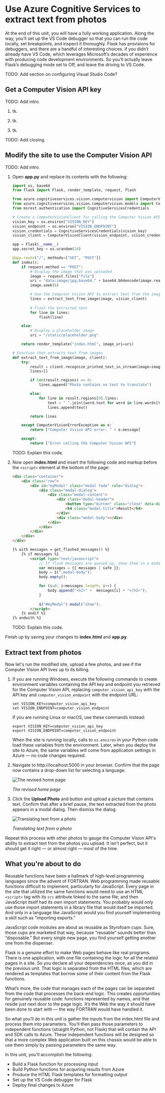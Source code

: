 # Use Azure Cognitive Services to extract text from photos

At the end of this unit, you will have a fully working application. Along the way, you’ll set up the VS Code debugger so that you can run the code locally, set breakpoints, and inspect it thoroughly. Flask has provisions for debuggers, and there are a handful of interesting choices. if you didn’t already have VS Code, which leverages Microsoft’s decades of experience with producing code development environments. So you’ll actually leave Flask’s debugging mode set to Off, and leave the driving to VS Code.

TODO: Add section on configuring Visual Studio Code?

## Get a Computer Vision API key

TODO: Add intro.

1. tk.

1. tk.

1. tk.

TODO: Add closing.

## Modify the site to use the Computer Vision API

TODO: Add intro.

1. Open **app.py** and replace its contents with the following:

	```python
	import os, base64
	from flask import Flask, render_template, request, flash
	
	from azure.cognitiveservices.vision.computervision import ComputerVisionClient
	from azure.cognitiveservices.vision.computervision.models import ComputerVisionErrorException
	from msrest.authentication import CognitiveServicesCredentials
	
	# Create a ComputerVisionClient for calling the Computer Vision API
	vision_key = os.environ["VISION_KEY"]
	vision_endpoint = os.environ["VISION_ENDPOINT"]
	vision_credentials = CognitiveServicesCredentials(vision_key)
	vision_client = ComputerVisionClient(vision_endpoint, vision_credentials)
	
	app = Flask(__name__)
	app.secret_key = os.urandom(24)
	
	@app.route("/", methods=["GET", "POST"])
	def index():
	    if request.method == "POST":
	        # Display the image that was uploaded
	        image = request.files["file"]
	        uri = "data:image/jpg;base64," + base64.b64encode(image.read()).decode("utf-8")
	        image.seek(0)
	
	        # Use the Computer Vision API to extract text from the image
	        lines = extract_text_from_image(image, vision_client)
	        
	        # Flash the extracted text
	        for line in lines:
	            flash(line)
	
	    else:
	        # Display a placeholder image
	        uri = "/static/placeholder.png"
	
	    return render_template("index.html", image_uri=uri)
	
	# Function that extracts text from images
	def extract_text_from_image(image, client):
	    try:
	        result = client.recognize_printed_text_in_stream(image=image)
	        lines=[]
	
	        if len(result.regions) == 0:
	            lines.append("Photo contains no text to translate")
	
	        else:
	            for line in result.regions[0].lines:
	                text = " ".join([word.text for word in line.words])
	                lines.append(text)
	
	        return lines
	
	    except ComputerVisionErrorException as e:
	        return ["Computer Vision API error: " + e.message]
	
	    except:
	        return ["Error calling the Computer Vision API"]
	```

	TODO: Explain this code.

1. Now open **index.html** and insert the following code and markup before the `<script>` element at the bottom of the page:

	```html
	<div class="container">	
	    <div class="row">
	        <div id="myModal" class="modal fade" role="dialog">
	            <div class="modal-dialog">
	                <div class="modal-content">
	                    <div class="modal-header">
	                        <button type="button" class="close" data-dismiss="modal">&times;</button>
	                        <h4 class="modal-title">Result</h4>
	                    </div>
	                    <div class="modal-body"></div>
	                </div>
	            </div>
	        </div>
	    </div>
	</div>

	{% with messages = get_flashed_messages() %}
	    {% if messages %}
	        <script type="text/javascript">
	            // If flash messages are queued up, show them in a modal dialog
	            var messages = {{ messages | safe }};
	            body = $(".modal-body");
	            body.empty();
	
	            for (i=0; i<messages.length; i++) {
	                body.append("<h2>" +  messages[i] + "</h2>");
	            }
	            
	            $("#myModal").modal("show");
	        </script>
	    {% endif %}
	{% endwith %} 
	```

	TODO: Explain this code.

Finish up by saving your changes to **index.html** and **app.py**.

## Extract text from photos

Now let's run the modified site, upload a few photos, and see if the Computer Vision API lives up to its billing.

1. If you are running Windows, execute the following commands to create environment variables containing the API key and endpoint you retrieved for the Computer Vision API, replacing `computer_vision_api_key` with the API key and `computer_vision_endpoint` with the endpoint URL:

	```
	set VISION_KEY=computer_vision_api_key
	set VISION_ENDPOINT=computer_vision_endpoint
	```

	If you are running Linux or macOS, use these commands instead:

	```
	export VISION_KEY=computer_vision_api_key
	export VISION_ENDPOINT=computer_vision_endpoint
	```

	When the site is running locally, calls to `os.environ` in your Python code load these variables from the environment. Later, when you deploy the site to Azure, the same variables will come from application settings in Azure — no code changes required.

1. Navigate to http://localhost:5000 in your browser. Confirm that the page now contains a drop-down list for selecting a language.

	![The revised home page](media/select-language.png)

	_The revised home page_

1. Click the **Upload Photo** and button and upload a picture that contains text. Confirm that after a brief pause, the text extracted from the photo appears in a modal dialog. Then dismiss the dialog.

	![Translating text from a photo](media/translated-text.png)

	_Translating text from a photo_

Repeat this process with other photos to gauge the Computer Vision API's ability to extract text from the photos you upload. It isn't perfect, but it should get it right — or almost right — most of the time.















## What you're about to do

Reusable functions have been a hallmark of high-level programming languages since the advent of FORTRAN. Web programming made reusable functions difficult to implement, particularly for JavaScript. Every page in the site that utilized the same functions would need to use an HTML `<script>` tag with its `src` attribute linked to the same file; and then JavaScript itself had its own import statements. You probably would only use those import statements in a library file that would itself be imported. And only in a language like JavaScript would you find yourself implementing a skill such as “importing exports.”

JavaScript code modules are about as reusable as Styrofoam cups. Sure, those cups are marketed that way, because “reusable” sounds better than “disposable.” But every single new page, you find yourself getting another one from the dispenser.

Flask is a genuine effort to make Web pages behave like real programs. There is one application, with one file containing the logic for all the related pages in a site. So you declare all your dependencies once, as you did in the previous unit. That logic is separated from the HTML files, which are rendered as templates that borrow some of their content from the Flask functions.

What’s more, the code that manages each of the pages can be separated from the code that processes the back-end logic. This creates opportunities for genuinely reusable code: functions represented by names, and that reside just next door to the page logic. It’s the Web the way it should have been done to start with — the way FORTRAN would have handled it.

So what you’ll do in this unit is gather the inputs from the index.html file and process them into parameters. You’ll then pass those parameters to independent functions (straight Python, not Flask) that will contain the API and SDK calls to Azure. These independent functions will be designed so that a more complex Web application built on this chassis would be able to use them simply by passing parameters the same way.

In this unit, you'll accomplish the following:
- Build a Flask function for processing input
- Build Python functions for acquiring results from Azure
- Produce the HTML Flask templates for formatting output
- Set up the VS Code debugger for Flask
- Deploy final changes to Azure

